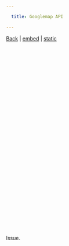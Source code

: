 ```yaml
---

  title: Googlemap API

---
```


<a href="/issue/demo/googlemap">Back</a> | <a href="/issue/demo/googlemap/embed">embed</a> | <a href="/issue/demo/googlemap/static">static</a>

<div id="map-canvas" class="map" style="width: 500px; height: 500px"></div>

Issue.

<!-- workaround for the first <script> tag gets rendered twice --><script>function bam(){}</script>

<script>
(function(){
  window.App || (window.App = {});

  App.initMap = function() {
    var center = new google.maps.LatLng(-33.886867, 151.207409);
    var marker = new google.maps.Marker({
      position: center,
      animation: google.maps.Animation.DROP
    });
    var map = new google.maps.Map(
      document.getElementById('map-canvas'),
      {
        zoom: 15,
        center: center
      }
    );
    var info = new google.maps.InfoWindow({
      content: 'Hackerslab'
    });

    marker.setMap(map);
    google.maps.event.addListener(marker, 'click', function() {
      info.open(map, marker);
    });
  };

  function loadScript() {
    var script = document.createElement('script');
    script.type = 'text/javascript';
    script.src = 'https://maps.googleapis.com/maps/api/js?key=AIzaSyCV5jQkaOQYZO9szxfYYyb06lAvihOjbMw&callback=App.initMap';
    document.body.appendChild(script);
  }

  window.onload = loadScript;
})();
</script>
